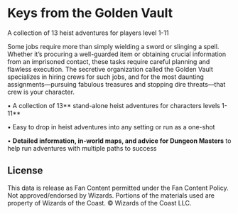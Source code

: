 # Keys from the Golden Vault

A collection of 13 heist adventures for players level 1-11

Some jobs require more than simply wielding a sword or slinging a spell. Whether it’s procuring a well-guarded item or obtaining crucial information from an imprisoned contact, these tasks require careful planning and flawless execution. The secretive organization called the Golden Vault specializes in hiring crews for such jobs, and for the most daunting assignments—pursuing fabulous treasures and stopping dire threats—that crew is your character.

• A collection of 13** stand-alone heist adventures for characters levels 1-11**<br>

• Easy to drop in heist adventures into any setting or run as a one-shot<br>

• **Detailed information, in-world maps, and advice for Dungeon Masters** to help run adventures with multiple paths to success

## License

This data is release as Fan Content permitted under the Fan Content Policy. Not approved/endorsed by Wizards. Portions of the materials used are property of Wizards of the Coast. © Wizards of the Coast LLC.
